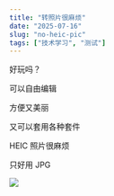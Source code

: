 ```yaml
---
title: "转照片很麻烦"
date: "2025-07-16"
slug: "no-heic-pic"
tags: ["技术学习", "测试"]
---
```

好玩吗？


可以自由编辑


方便又美丽


又可以套用各种套件


HEIC 照片很麻烦


只好用 JPG


![](https://prod-files-secure.s3.us-west-2.amazonaws.com/112d0858-5090-4d34-a606-b75eb8d65fd2/39f37d4e-f5dd-41a3-b36f-d5a0ee472000/b3d17f5a-b229-44e9-b092-8cacbac287cd.png?X-Amz-Algorithm=AWS4-HMAC-SHA256&X-Amz-Content-Sha256=UNSIGNED-PAYLOAD&X-Amz-Credential=ASIAZI2LB466RPI2GPKF%2F20250724%2Fus-west-2%2Fs3%2Faws4_request&X-Amz-Date=20250724T115913Z&X-Amz-Expires=3600&X-Amz-Security-Token=IQoJb3JpZ2luX2VjEAQaCXVzLXdlc3QtMiJGMEQCIER68DXoyFn59G%2BfwjbQfJU%2F8f2mUhQjfwsMuZ6MbFtPAiAsO0%2FKt99IQmVchNC%2F9MKBBXO1ImtkMhNknrVLsRs0DCr%2FAwgtEAAaDDYzNzQyMzE4MzgwNSIM44EJGKNjLXliwoWBKtwDL%2F7zyo%2BTK1pCg7IXh5SBg6YOL2dOovOe62CN%2FL1FYZLs2ObP5Ju9stR88uMGLoqUJW0G3WdBcF4X5R0e4coovTP79vwIymY0Y4bZfva9d3q6PqO7L5iKKEv5DNkozJEt%2B2QNc%2FZFZTVW8vBvQPps8EcDuVRamubr7UiCgvKImzBV4FsXbhJrIUtv%2FMabVA85WzNl5dXOeleb4TuQCiCWtDH0MIcAonxqen%2FPWms3OJKm1h11qAN7uX%2BBiYu3qQgKE8MEkF%2FIy%2F5FOTf7LjVK0S2M0RHGPC%2BY2L1bzc2BVQuEqX3WqDCVjZ7tjjDYSVADJvG8MaPf7bidvka7R2PFRwOx5qqzsy6qv0xcKXJQ287ETd3VjB2Qr4Xer3KV82R0BPkBEMGFHT0%2FWBoIeB0sUbus%2BnBCK%2FCUgfnx7HZJyPxBT%2FTkJH3OdziThZyQ5nPpyUIlgY6HfKnTSds4OuMka4sy4b%2F%2BSXK0vIvElb665OQ5fxwBp7Xi5ArIEvwVeX9iFEAPYxvEswTZE1dOSlw0yqTSGZeEvo1QZCuumrNew0NQvwaH1QbNbtcTG4fw9NmXc9UOnHbAqQuqY9v8ZvMNQatYD4LRrNV3rtX97thma7MNd2FYNFI%2FPmUROtUwtr%2BIxAY6pgGlcGqyDSfw98R5QYRt9uAOUJh8duVi0nikGu6oB6M7WgRkFHLvGxup3Z9t%2BltTZFf8j0lU9hIYmjV1cPad0PVcId5KgThc8FiLN8vdOWCLF1Ou%2F1G%2B290OiChENhuXmTLkCb%2FMOAGn8meyCbXF2C2WvvSqA9k5isCNp0L4ZwCfmUQR0l%2FianhhkYw50zzTd9%2B9t7Qscbg97n40xoiGTqtXVkHfyOuM&X-Amz-Signature=d02bc65903d1845ec349706065316b8db908dad54c1518f78293468bad6879fe&X-Amz-SignedHeaders=host&x-amz-checksum-mode=ENABLED&x-id=GetObject)

